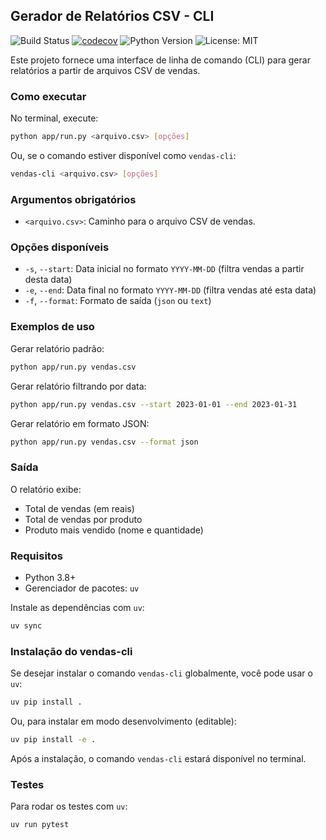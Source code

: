 ## Gerador de Relatórios CSV - CLI
![Build Status](https://github.com/cesarfilho/gerador_relatorio/actions/workflows/python-app.yml/badge.svg)
[![codecov](https://codecov.io/gh/cesarfilho/gerador_relatorio/graph/badge.svg?token=DMURX0P8T9)](https://codecov.io/gh/cesarfilho/gerador_relatorio)
![Python Version](https://img.shields.io/badge/python-3.8%2B-blue.svg)
![License: MIT](https://img.shields.io/badge/License-MIT-yellow.svg)

Este projeto fornece uma interface de linha de comando (CLI) para gerar relatórios a partir de arquivos CSV de vendas.

### Como executar

No terminal, execute:

```bash
python app/run.py <arquivo.csv> [opções]
```

Ou, se o comando estiver disponível como `vendas-cli`:

```bash
vendas-cli <arquivo.csv> [opções]
```

### Argumentos obrigatórios
- `<arquivo.csv>`: Caminho para o arquivo CSV de vendas.

### Opções disponíveis
- `-s`, `--start`: Data inicial no formato `YYYY-MM-DD` (filtra vendas a partir desta data)
- `-e`, `--end`: Data final no formato `YYYY-MM-DD` (filtra vendas até esta data)
- `-f`, `--format`: Formato de saída (`json` ou `text`)

### Exemplos de uso

Gerar relatório padrão:
```bash
python app/run.py vendas.csv
```

Gerar relatório filtrando por data:
```bash
python app/run.py vendas.csv --start 2023-01-01 --end 2023-01-31
```

Gerar relatório em formato JSON:
```bash
python app/run.py vendas.csv --format json
```

### Saída
O relatório exibe:
- Total de vendas (em reais)
- Total de vendas por produto
- Produto mais vendido (nome e quantidade)

### Requisitos
- Python 3.8+
- Gerenciador de pacotes: `uv`

Instale as dependências com `uv`:
```bash
uv sync
```

### Instalação do vendas-cli
Se desejar instalar o comando `vendas-cli` globalmente, você pode usar o `uv`:

```bash
uv pip install .
```

Ou, para instalar em modo desenvolvimento (editable):

```bash
uv pip install -e .
```

Após a instalação, o comando `vendas-cli` estará disponível no terminal.

### Testes
Para rodar os testes com `uv`:
```bash
uv run pytest
```
